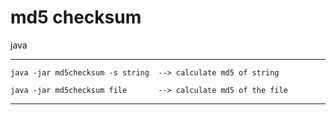 # md5 checksum
java

------------------------------------

```
java -jar md5checksum -s string  --> calculate md5 of string
```

```
java -jar md5checksum file       --> calculate md5 of the file
```
----------------------------------